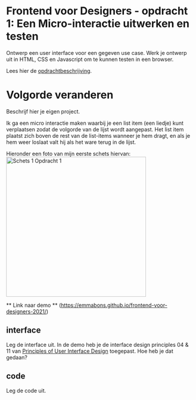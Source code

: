 # Frontend voor Designers - opdracht 1: Een Micro-interactie uitwerken en testen

Ontwerp een user interface voor een gegeven use case. Werk je ontwerp uit in HTML, CSS en Javascript om te kunnen testen in een browser.

Lees hier de [opdrachtbeschrijving](./opdrachtbeschrijving.md).


# Volgorde veranderen
Beschrijf hier je eigen project.

Ik ga een micro interactie maken waarbij je een list item (een liedje) kunt verplaatsen zodat de volgorde van de lijst wordt aangepast. Het list item plaatst zich boven de rest van de list-items wanneer je hem dragt, en als je hem weer loslaat valt hij als het ware terug in de lijst.

Hieronder een foto van mijn eerste schets hiervan:
<img src="demo/img/schets1_frontend" width="375px" alt="Schets 1 Opdracht 1">

** Link naar demo **
(https://emmabons.github.io/frontend-voor-designers-2021/)

## interface
Leg de interface uit. In de demo heb je de interface design principles 04 & 11 van [Principles of User Interface Design](http://bokardo.com/principles-of-user-interface-design/) toegepast. Hoe heb je dat gedaan?


## code
Leg de code uit.
